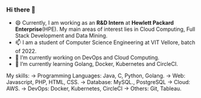 ### Hi there 👋
 
- 😄 Currently, I am working as an **R&D Intern** at **Hewlett Packard Enterprise**(HPE). My main areas of interest lies in Cloud Computing, Full Stack Development and Data Mining.
- 📫 I am a student of Computer Science Engineering at VIT Vellore, batch of 2022.
- 🔭 I’m currently working on DevOps and Cloud Computing.
- 🌱 I’m currently learning Golang, Docker, Kubernetes and CircleCI.

My skills:
-> Programming Languages: Java, C, Python, Golang.
-> Web: Javascript, PHP, HTML, CSS.
-> Database: MySQL., PostgreSQL
-> Cloud: AWS. 
-> DevOps: Docker, Kubernetes, CircleCI
-> Others: Git, Tableau.

<!--
**ShaunakSensarma/ShaunakSensarma** is a ✨ _special_ ✨ repository because its `README.md` (this file) appears on your GitHub profile.

Here are some ideas to get you started:

- 👯 I’m looking to collaborate on ...
- 🤔 I’m looking for help with ...
- 💬 Ask me about ...


- ⚡ Fun fact: ...
-->
